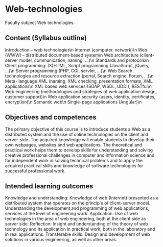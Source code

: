 # Web-technologies
Faculty subject Web technologies.
## Content (Syllabus outline)
Introduction – web technologies\n
Internet (computer, network)\n
Web (WWW) – distributed document-based system\n
Web architecture (client-server model, communication, naming, ...)\n
Standards and protocols\n
Client programming: (X)HTML, Script programming (JavaScript, jQuery, ...)\n
Server programming (PHP, CGI, servlet, ...)\n
Web Search technologies and resource extraction (portal, Search engine, Forum, ...)\n
Meta- language XML (naming, XML checking, presentation formats, XML applications\n
XML based web services (SOAP, WSDL, UDDI), RESTful\n
Web engineering (methodologies and strategies of web application design, customer support)\n
Web application security (users, identity, certificates, encryption)\n
Semantic web\n
Single-page applications (Angular)\n
## Objectives and competences
The primary objective of this course is to introduce
students a Web as a distributed system and the use of
online technologies on the client and server-side. The
acquired knowledge will enable students to develop
their own webpages, websites and web applications.
The theoretical and practical work helps them to
develop skills for understanding and solving creative
professional challenges in computer and information
science and for independent work in solving technical
problems and to apply the acquired practical skills and
knowledge of software technologies for successful
professional work.
## Intended learning outcomes
Knowledge and understanding:
Knowledge of web (Internet) presented as a distributed
system that operates on the principle of client-server
model.
Understanding the development and programming of
web applications, services at the level of engineering
work.
Application:
Use of web technologies in the area of web engineering,
both at the client side as server side.
Reflection:
Insight and understanding of the theory of web
technology and its application in practical work, both in
the laboratory and in real applications.
Transferable skills:
Design and development of web solutions in various
engineering, as well as other areas.
